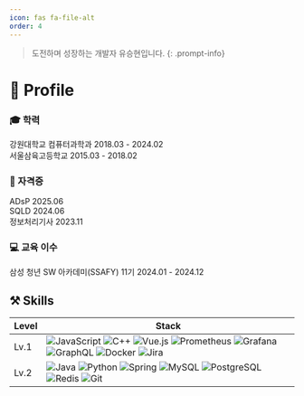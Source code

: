 ```yaml
---
icon: fas fa-file-alt
order: 4
---
```


> 도전하며 성장하는 개발자 유승현입니다.
{: .prompt-info}

# 🔎 Profile
### 🎓 학력
강원대학교 컴퓨터과학과  2018.03 - 2024.02  
서울삼육고등학교  2015.03 - 2018.02

### 🧾 자격증
ADsP  2025.06  
SQLD  2024.06  
정보처리기사  2023.11

### 💻 교육 이수
삼성 청년 SW 아카데미(SSAFY) 11기 2024.01 - 2024.12

## ⚒️ Skills
| Level | Stack |
|-------|--------|
| Lv.1 | ![JavaScript](https://img.shields.io/badge/JavaScript-F7DF1E?style=for-the-badge&logo=javascript&logoColor=white) ![C++](https://img.shields.io/badge/C++-00599C?style=for-the-badge&logo=cplusplus&logoColor=white) ![Vue.js](https://img.shields.io/badge/Vue.js-4FC08D?style=for-the-badge&logo=vuedotjs&logoColor=white) ![Prometheus](https://img.shields.io/badge/Prometheus-E6522C?style=for-the-badge&logo=prometheus&logoColor=white) ![Grafana](https://img.shields.io/badge/Grafana-F46800?style=for-the-badge&logo=grafana&logoColor=white) ![GraphQL](https://img.shields.io/badge/GraphQL-E10098?style=for-the-badge&logo=graphql&logoColor=white) ![Docker](https://img.shields.io/badge/docker-2496ED?style=for-the-badge&logo=docker&logoColor=white) ![Jira](https://img.shields.io/badge/jira-0052CC?style=for-the-badge&logo=jira&logoColor=white) |
| Lv.2 | ![Java](https://img.shields.io/badge/Java-333333?style=for-the-badge&logo=openjdk&logoColor=white) ![Python](https://img.shields.io/badge/python-3776AB?style=for-the-badge&logo=python&logoColor=white) ![Spring](https://img.shields.io/badge/Spring-6DB33F?style=for-the-badge&logo=spring&logoColor=white) ![MySQL](https://img.shields.io/badge/mysql-4479A1?style=for-the-badge&logo=mysql&logoColor=white) ![PostgreSQL](https://img.shields.io/badge/postgresql-4169E1?style=for-the-badge&logo=postgresql&logoColor=white) ![Redis](https://img.shields.io/badge/redis-DC382D?style=for-the-badge&logo=redis&logoColor=white) ![Git](https://img.shields.io/badge/git-F05032?style=for-the-badge&logo=git&logoColor=white) |
